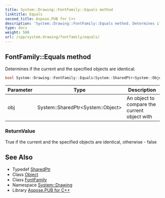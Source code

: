 ```yaml
---
title: System::Drawing::FontFamily::Equals method
linktitle: Equals
second_title: Aspose.PUB for C++
description: 'System::Drawing::FontFamily::Equals method. Determines if the current and the specified objects are identical in C++.'
type: docs
weight: 500
url: /cpp/system.drawing/fontfamily/equals/
---
```

## FontFamily::Equals method


Determines if the current and the specified objects are identical.

```cpp
bool System::Drawing::FontFamily::Equals(System::SharedPtr<System::Object> obj) override
```


| Parameter | Type | Description |
| --- | --- | --- |
| obj | System::SharedPtr\<System::Object\> | An object to compare the current object with |

### ReturnValue

True if the current and the specified objects are identical, otherwise - false

## See Also

* Typedef [SharedPtr](../../../system/sharedptr/)
* Class [Object](../../../system/object/)
* Class [FontFamily](../)
* Namespace [System::Drawing](../../)
* Library [Aspose.PUB for C++](../../../)
